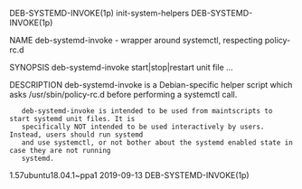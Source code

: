 DEB-SYSTEMD-INVOKE(1p)                    init-system-helpers                   DEB-SYSTEMD-INVOKE(1p)

NAME
       deb-systemd-invoke - wrapper around systemctl, respecting policy-rc.d

SYNOPSIS
       deb-systemd-invoke start|stop|restart unit file ...

DESCRIPTION
       deb-systemd-invoke is a Debian-specific helper script which asks /usr/sbin/policy-rc.d before
       performing a systemctl call.

       deb-systemd-invoke is intended to be used from maintscripts to start systemd unit files. It is
       specifically NOT intended to be used interactively by users. Instead, users should run systemd
       and use systemctl, or not bother about the systemd enabled state in case they are not running
       systemd.

1.57ubuntu18.04.1~ppa1                        2019-09-13                        DEB-SYSTEMD-INVOKE(1p)
